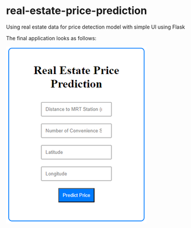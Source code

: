 # real-estate-price-prediction
Using real estate data for price detection model with simple UI using Flask

The final application looks as follows:

![UI](images/image.png)
